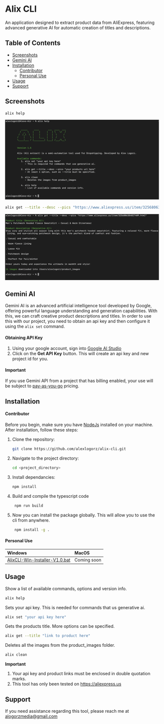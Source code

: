 # Alix CLI

An application designed to extract product data from AliExpress, featuring advanced generative AI for automatic creation of titles and descriptions.

## Table of Contents

- [Screenshots](#screenshots)
- [Gemini AI](#gemini-ai)
- [Installation](#installation)
  - [Contributor](#contributor)
  - [Personal Use](#personal-use)
- [Usage](#usage)
- [Support](#support)

## Screenshots
   ```bash
   alix help
   ```
![Alix Pic 2](./assets/alix%20pic%202.png)
   ```bash
   alix get --title --desc --pics "https://www.aliexpress.us/item/3256806384027409.html"
   ```
![Alix Pic 1](./assets/alix%20pic%201.png)

## Gemini AI
Gemini AI is an advanced artificial intelligence tool developed by Google, offering powerful language understanding and generation capabilities. With this, we can craft creative product descriptions and titles. In order to use this with our project, you need to obtain an api key and then configure it using the ```alix set``` command. 

#### Obtaining API Key
1. Using your google account, sign into [Google AI Studio](https://ai.google.dev/aistudio)
2. Click on the **Get API Key** button. This will create an api key and new project id for you.

#### Important
If you use Gemini API from a project that has billing enabled, your use will be subject to [pay-as-you-go](https://ai.google.dev/pricing?_gl=1*czahyb*_ga*Nzk0MjIzOTI2LjE3MTc1MDczNDc.*_ga_P1DBVKWT6V*MTcxNzUzMzI4Ny4zLjEuMTcxNzUzNTI2NS42MC4wLjE0Njc2OTIxOTI.) pricing. 

## Installation

#### Contributor

Before you begin, make sure you have [NodeJs](https://nodejs.org/en/download/package-manager) installed on your machine. After installation, follow these steps:

1. Clone the repository:
   ```bash
   git clone https://github.com/alexlogorz/alix-cli.git
   ```
2. Navigate to the project directory:
   ```bash
   cd <project_directory>
   ```
3. Install dependancies:
   ```bash
   npm install
   ```
4. Build and compile the typescript code
   ```bash
    npm run build
   ```
5. Now you can install the package globally. This will allow you to use the cli from anywhere.
   ```bash
    npm install -g .
   ```
#### Personal Use

| Windows      | MacOS    |
| :------------ | :------------ |
| [AlixCLI-Win-Installer-V1.0.bat](https://raw.githubusercontent.com/alexlogorz/alix-cli/main/AlixCLI-Win-Installer-V1.0.bat) | Coming soon |

## Usage
Show a list of available commands, options and version info.
``` bash
alix help
```

Sets your api key. This is needed for commands that us generative ai.
``` bash
alix set "your api key here"
```
Gets the products title. More options can be specified.
``` bash
alix get --title "link to product here"
```
Deletes all the images from the product_images folder.
``` bash
alix clean
```

**Important**
1. Your api key and product links must be enclosed in double quotation marks.
2. This tool has only been tested on https://aliexpress.us

## Support
If you need assistance regarding this tool, please reach me at alogorzmedia@gmail.com
